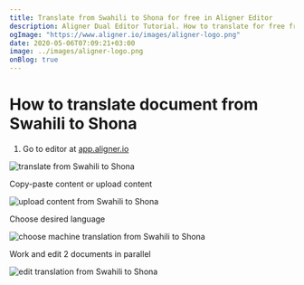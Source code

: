 ```yaml
---
title: Translate from Swahili to Shona for free in Aligner Editor
description: Aligner Dual Editor Tutorial. How to translate for free from Swahili to Shona. Aligner is multilingual document management platform. 
ogImage: "https://www.aligner.io/images/aligner-logo.png"
date: 2020-05-06T07:09:21+03:00
image: ../images/aligner-logo.png
onBlog: true
---
```


# How to translate document from Swahili to Shona

1. Go to editor at [app.aligner.io](https://app.aligner.io "Aligner App web page")

![translate from Swahili to Shona](../aligner-blank-editor.png "translate from Swahili to Shona")

Copy-paste content or upload content

![upload content from Swahili to Shona](../aligner-uploaded-document.png "upload content from Swahili to Shona")

Choose desired language

![choose machine translation from Swahili to Shona](../aligner-language-dropdown.png "choose machine translation from Swahili to Shona")

Work and edit 2 documents in parallel

![edit translation from Swahili to Shona](../aligner-double-sitded-editor.png "edit translation from Swahili to Shona")

